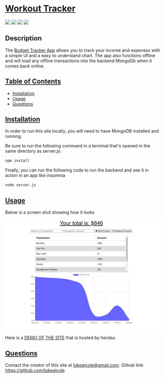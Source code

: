 # <ins>Workout Tracker</ins>
![](https://img.shields.io/badge/JavaScript-323330?style=for-the-badge&logo=javascript&logoColor=F7DF1E)
![](https://img.shields.io/badge/Node.js-43853D?style=for-the-badge&logo=node.js&logoColor=white)
![](https://img.shields.io/badge/MongoDB-4EA94B?style=for-the-badge&logo=mongodb&logoColor=white)
![](https://img.shields.io/badge/Express.js-404D59?style=for-the-badge)
## Description

The [Budget Tracker App](https://frozen-chamber-84417.herokuapp.com/) allows you to track your income and expenses with a simple UI and a easy to understand chart. The app also functions offline and will load any offline transactions into the backend MongoDb when it comes back online. 

## <ins>Table of Contents</ins>
- [Installation](#installation)
- [Usage](#usage)
- [Questions](#questions)

## <ins>Installation</ins>

In order to run this site locally, you will need to have MongoDB installed and running. 

Be sure to run the following command in a terminal that's opened in the same directory as server.js:
 ```md
 npm install
 ```
Finally, you can run the following code to run the backend and see it in action in an app like insomnia

 ```md
node server.js
 ```


## <ins>Usage</ins>

Below is a screen shot showing how it looks

![Home](images/screenshot.JPG)


Here is a [DEMO OF THE SITE](https://frozen-chamber-84417.herokuapp.com/) that is hosted by heroku. 


## <ins>Questions</ins>
Contact the creator of this site at lukeajcole@gmail.com. Github link: https://github.com/lukeajcole


